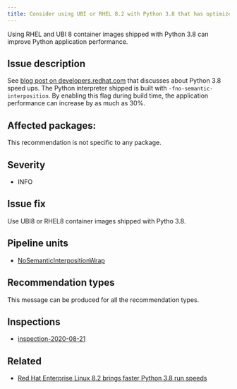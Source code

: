 ```yaml
---
title: Consider using UBI or RHEL 8.2 with Python 3.8 that has optimized Python interpreter with performance gain up to 30%
---
```


Using RHEL and UBI 8 container images shipped with Python 3.8 can improve
Python application performance.

## Issue description

See [blog post on developers.redhat.com][1] that discusses about Python 3.8
speed ups. The Python interpreter shipped is built with
``-fno-semantic-interposition``. By enabling this flag during build time, the
application performance can increase by as much as 30%.

## Affected packages:

This recommendation is not specific to any package.

## Severity

 * INFO

## Issue fix

Use UBI8 or RHEL8 container images shipped with Pytho 3.8.

## Pipeline units

 * [NoSemanticInterpositionWrap](https://thoth-station.ninja/docs/developers/adviser/thoth.adviser.wraps.html#module-thoth.adviser.wraps.no_semantic_interposition)

## Recommendation types

This message can be produced for all the recommendation types.

## Inspections

 * [inspection-2020-08-21][2]

## Related

 * [Red Hat Enterprise Linux 8.2 brings faster Python 3.8 run speeds][1]

[1]: https://developers.redhat.com/blog/2020/06/25/red-hat-enterprise-linux-8-2-brings-faster-python-3-8-run-speeds/
[2]: https://github.com/thoth-station/dependency-monkey-zoo/tree/master/tensorflow/inspection-2020-08-21
